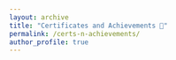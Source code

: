 ```yaml
---
layout: archive
title: "Certificates and Achievements 📜"
permalink: /certs-n-achievements/
author_profile: true
---
```

